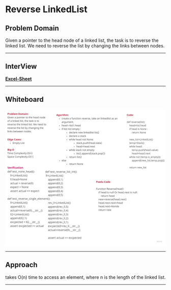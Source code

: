 # Reverse LinkedList

## Problem Domain 

Given a pointer to the head node of a linked list, the task is to reverse the linked list. We need to reverse the list by changing the links between nodes.

---

## InterView

[**Excel-Sheet**](https://docs.google.com/spreadsheets/d/1dlurcaUAgg2Rctrdrc5f2Dl39K37ko_AyepDTMnu22g/edit?usp=sharing)

---

## Whiteboard

![whiteboard](./whiteboard_reverse_list.jpg)

---

## Approach
 
 takes O(n) time to access an element, where n is the length of the linked list.
 
 ---
